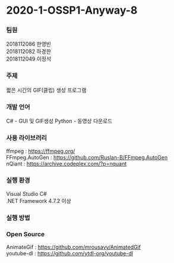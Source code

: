 # 2020-1-OSSP1-Anyway-8
### 팀원
2018112086 한영빈  
2018112082 하경한  
2018112049 이정석  

### 주제
짧은 시간의 GIF(클립) 생성 프로그램

### 개발 언어
C# - GUI 및 GIF생성
Python - 동영상 다운로드

### 사용 라이브러리
ffmpeg : https://ffmpeg.org/  
FFmpeg.AutoGen : https://github.com/Ruslan-B/FFmpeg.AutoGen  
nQiant : https://archive.codeplex.com/?p=nquant

### 실행 환경
Visual Studio C#  
.NET Framework 4.7.2 이상

### 실행 방법

### Open Source
AnimateGif : https://github.com/mrousavy/AnimatedGif  
youtube-dl : https://github.com/ytdl-org/youtube-dl
